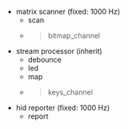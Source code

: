 - matrix scanner (fixed: 1000 Hz)
  - scan
  - > bitmap_channel
- stream processor (inherit)
  - debounce
  - led
  - map
  - > keys_channel
- hid reporter (fixed: 1000 Hz)
  - report
